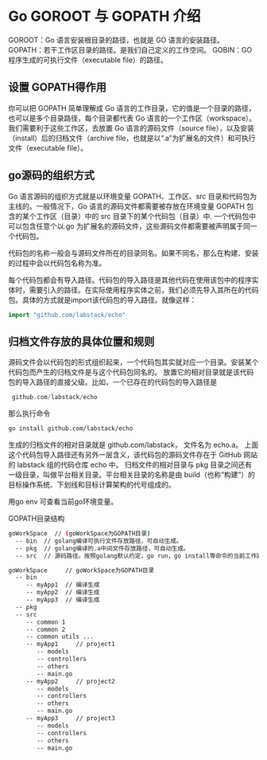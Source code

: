 #  Go GOROOT 与 GOPATH 介绍

GOROOT：Go 语言安装根目录的路径，也就是 GO 语言的安装路径。
GOPATH：若干工作区目录的路径。是我们自己定义的工作空间。
GOBIN：GO 程序生成的可执行文件（executable file）的路径。

## 设置 GOPATH得作用

你可以把 GOPATH 简单理解成 Go 语言的工作目录，它的值是一个目录的路径，也可以是多个目录路径，每个目录都代表 Go 语言的一个工作区（workspace）。
我们需要利于这些工作区，去放置 Go 语言的源码文件（source file），以及安装（install）后的归档文件（archive file，也就是以“.a”为扩展名的文件）和可执行文件（executable file）。

## go源码的组织方式

Go 语言源码的组织方式就是以环境变量 GOPATH、工作区、src 目录和代码包为主线的。一般情况下，Go 语言的源码文件都需要被存放在环境变量 GOPATH 包含的某个工作区（目录）中的 src 目录下的某个代码包（目录）中.
一个代码包中可以包含任意个以.go 为扩展名的源码文件，这些源码文件都需要被声明属于同一个代码包。

代码包的名称一般会与源码文件所在的目录同名。如果不同名，那么在构建、安装的过程中会以代码包名称为准。

每个代码包都会有导入路径。代码包的导入路径是其他代码在使用该包中的程序实体时，需要引入的路径。在实际使用程序实体之前，我们必须先导入其所在的代码包。具体的方式就是import该代码包的导入路径。就像这样：

```go
import "github.com/labstack/echo"
```

## 归档文件存放的具体位置和规则
源码文件会以代码包的形式组织起来，一个代码包其实就对应一个目录。安装某个代码包而产生的归档文件是与这个代码包同名的。
放置它的相对目录就是该代码包的导入路径的直接父级。比如，一个已存在的代码包的导入路径是

```go
 github.com/labstack/echo
```

那么执行命令

```bash
go install github.com/labstack/echo
```

生成的归档文件的相对目录就是 github.com/labstack， 文件名为 echo.a。
上面这个代码包导入路径还有另外一层含义，该代码包的源码文件存在于 GitHub 网站的 labstack 组的代码仓库 echo 中。
归档文件的相对目录与 pkg 目录之间还有一级目录，叫做平台相关目录。平台相关目录的名称是由 build（也称“构建”）的目标操作系统、下划线和目标计算架构的代号组成的。

用go env 可查看当前go环境变量。

GOPATH目录结构

```bash
goWorkSpace  // (goWorkSpace为GOPATH目录)
  -- bin  // golang编译可执行文件存放路径，可自动生成。
  -- pkg  // golang编译的.a中间文件存放路径，可自动生成。
  -- src  // 源码路径。按照golang默认约定，go run，go install等命令的当前工作路径（即在此路径下执行上述命令）
```

```bash
goWorkSpace     // goWorkSpace为GOPATH目录
  -- bin
     -- myApp1  // 编译生成
     -- myApp2  // 编译生成
     -- myApp3  // 编译生成
  -- pkg
  -- src
     -- common 1
     -- common 2
     -- common utils ...
     -- myApp1     // project1
        -- models
        -- controllers
        -- others
        -- main.go 
     -- myApp2     // project2
        -- models
        -- controllers
        -- others
        -- main.go 
     -- myApp3     // project3
        -- models
        -- controllers
        -- others
        -- main.go 
```
